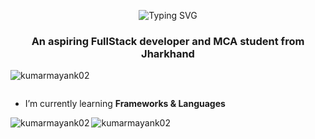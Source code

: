 <p align="center">
  <img src="https://readme-typing-svg.demolab.com?font=Fira+Code&size=30&pause=1000&center=true&vCenter=true&width=435&lines=Hi+%F0%9F%91%8B%2C+I'm+Kumar+Mayank;" alt="Typing SVG" />
</p>

<h3 align="center">An aspiring FullStack developer and MCA student from Jharkhand</h3>
<p align="left"> <img src="https://komarev.com/ghpvc/?username=kumarmayank02&label=Profile%20views&color=0e75b6&style=flat" alt="kumarmayank02" /> </p>

<p align="left"> <a href="https://twitter.com/" target="blank"><img src="https://img.shields.io/twitter/follow/?logo=twitter&style=for-the-badge" alt="" /></a> </p>

-  I’m currently learning **Frameworks & Languages**


<p><img align="left" src="https://github-readme-stats.vercel.app/api/top-langs?username=kumarmayank02&show_icons=true&locale=en&layout=compact" alt="kumarmayank02" /></p>

<p><img align="center" src="https://github-readme-streak-stats.herokuapp.com/?user=kumarmayank02&" alt="kumarmayank02" /></p>
